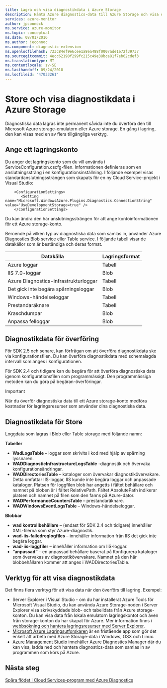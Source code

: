 ```yaml
---
title: Lagra och visa diagnostikdata i Azure Storage
description: Hämta Azure diagnostics-data till Azure Storage och visa den
services: azure-monitor
author: jpconnock
ms.service: azure-monitor
ms.topic: conceptual
ms.date: 08/01/2016
ms.author: jeconnoc
ms.component: diagnostic-extension
ms.openlocfilehash: 733c84ef9e6cee1a8ea488f0007ade1e72f39737
ms.sourcegitcommit: 4ecc62198f299fc215c49e38bca81f7eb62cdef3
ms.translationtype: MT
ms.contentlocale: sv-SE
ms.lasthandoff: 09/24/2018
ms.locfileid: "47033261"
---
```

# <a name="store-and-view-diagnostic-data-in-azure-storage"></a>Store och visa diagnostikdata i Azure Storage
Diagnostiska data lagras inte permanent såvida inte du överföra den till Microsoft Azure storage-emulatorn eller Azure storage. En gång i lagring, den kan visas med en av flera tillgängliga verktyg.

## <a name="specify-a-storage-account"></a>Ange ett lagringskonto
Du anger det lagringskonto som du vill använda i ServiceConfiguration.cscfg-filen. Informationen definieras som en anslutningssträng i en konfigurationsinställning. I följande exempel visas standardanslutningssträngen som skapats för en ny Cloud Service-projekt i Visual Studio:

```
    <ConfigurationSettings>
       <Setting name="Microsoft.WindowsAzure.Plugins.Diagnostics.ConnectionString" value="UseDevelopmentStorage=true" />
    </ConfigurationSettings>
```

Du kan ändra den här anslutningssträngen för att ange kontoinformationen för ett Azure storage-konto.

Beroende på vilken typ av diagnostiska data som samlas in, använder Azure Diagnostics Blob service eller Table service. I följande tabell visar de datakällor som är beständiga och deras format.

| Datakälla | Lagringsformat |
| --- | --- |
| Azure loggar |Tabell |
| IIS 7.0-loggar |Blob |
| Azure Diagnostics-infrastrukturloggar |Tabell |
| Det gick inte begära spårningsloggar |Blob |
| Windows-händelseloggar |Tabell |
| Prestandaräknare |Tabell |
| Kraschdumpar |Blob |
| Anpassa felloggar |Blob |

## <a name="transfer-diagnostic-data"></a>Diagnostikdata för överföring
För SDK 2.5 och senare, kan förfrågan om att överföra diagnostikdata ske via konfigurationsfilen. Du kan överföra diagnostikdata med schemalagda intervall som anges i konfigurationen.

För SDK 2.4 och tidigare kan du begära för att överföra diagnostiska data igenom konfigurationsfilen som programmässigt. Den programmässiga metoden kan du göra på begäran-överföringar.

> [!IMPORTANT]
> När du överför diagnostiska data till ett Azure storage-konto medföra kostnader för lagringsresurser som använder dina diagnostiska data.
> 
> 

## <a name="store-diagnostic-data"></a>Diagnostikdata för Store
Loggdata som lagras i Blob eller Table storage med följande namn:

**Tabeller**

* **WadLogsTable** – loggar som skrivits i kod med hjälp av spårning lyssnaren.
* **WADDiagnosticInfrastructureLogsTable** -diagnostik och övervaka konfigurationsändringar.
* **WADDirectoriesTable** – kataloger som övervakar diagnostikövervakare.  Detta omfattar IIS-loggar, IIS kunde inte begära loggar och anpassade kataloger.  Platsen för loggfilen blob har angetts i fältet behållare och namnet på bloben är i fältet RelativePath.  Fältet AbsolutePath indikerar platsen och namnet på filen som den fanns på Azure-dator.
* **WADPerformanceCountersTable** – prestandaräknare.
* **WADWindowsEventLogsTable** – Windows-händelseloggar.

**Blobbar**

* **wad kontrollbehållare** – (endast för SDK 2.4 och tidigare) innehåller XML-filerna som styr Azure-diagnostik.
* **wad-iis-failedreqlogfiles** – innehåller information från IIS det gick inte begära loggar.
* **wad-iis-loggfiler** – innehåller information om IIS-loggar.
* **”anpassad”** – en anpassad behållare baserat på Konfigurera kataloger som övervakas av diagnostikövervakare.  Namnet på den här blobbehållaren kommer att anges i WADDirectoriesTable.

## <a name="tools-to-view-diagnostic-data"></a>Verktyg för att visa diagnostikdata
Det finns flera verktyg för att visa data när den överförs till lagring. Exempel:

* Server Explorer i Visual Studio - om du har installerat Azure Tools för Microsoft Visual Studio, du kan använda Azure Storage-noden i Server Explorer visa skrivskyddade blob- och tabelldata från Azure storage-konton. Du kan visa data från lokala emulatorn lagringskontot och även från storage-konton du har skapat för Azure. Mer information finns i [webbsökning och hantera lagringsresurser med Server Explorer](../vs-azure-tools-storage-resources-server-explorer-browse-manage.md).
* [Microsoft Azure Lagringsutforskaren](../vs-azure-tools-storage-manage-with-storage-explorer.md) är en fristående app som gör det enkelt att arbeta med Azure Storage-data i Windows, OSX och Linux.
* [Azure Management Studio](http://www.cerebrata.com/products/azure-management-studio/introduction) innehåller Azure Diagnostics Manager där du kan visa, ladda ned och hantera diagnostics-data som samlas in av programmen som körs på Azure.

## <a name="next-steps"></a>Nästa steg
[Spåra flödet i Cloud Services-program med Azure Diagnostics](../cloud-services/cloud-services-dotnet-diagnostics-trace-flow.md)

